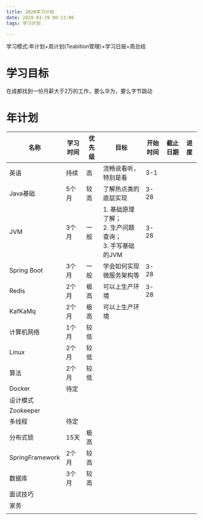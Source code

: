 ```yaml
---
title: 2020学习计划
date: 2020-03-29 00:13:08
tags: 学习计划

---
```


学习模式:年计划+周计划(Teabition管理)+学习日报+周总结

# 学习目标

在成都找到一份月薪大于2万的工作，要么华为，要么字节跳动

# 年计划

| 名称            | 学习时间 | 优先级 | 目标                                                         | 开始时间 | 截止日期 | 进度 |
| --------------- | -------- | ------ | ------------------------------------------------------------ | -------- | -------- | ---- |
| 英语            | 持续     | 高     | 流畅说看听，特别是看                                         | 3-1      |          |      |
| Java基础        | 5个月    | 较高   | 了解热点类的底层实现                                         | 3-28     |          |      |
| JVM             | 3个月    | 一般   | 1. 基础原理了解；<br />2. 生产问题查询；<br />3. 手写基础的JVM | 3-28     |          |      |
| Spring Boot     | 3个月    | 一般   | 学会如何实现微服务架构等                                     | 3-28     |          |      |
| Redis           | 2个月    | 极高   | 可以上生产环境                                               | 3-28     |          |      |
| KafKaMq         | 2个月    | 极高   | 可以上生产环境                                               |          |          |      |
| 计算机网络      | 1个月    | 较低   |                                                              |          |          |      |
| Linux           | 2个月    | 较低   |                                                              |          |          |      |
| 算法            | 2个月    | 较低   |                                                              |          |          |      |
| Docker          | 待定     |        |                                                              |          |          |      |
| 设计模式        |          |        |                                                              |          |          |      |
| Zookeeper       |          |        |                                                              |          |          |      |
| 多线程          | 待定     |        |                                                              |          |          |      |
| 分布式锁        | 15天     | 极高   |                                                              |          |          |      |
| SpringFramework | 2个月    | 较高   |                                                              |          |          |      |
| 数据库          | 3个月    | 较高   |                                                              |          |          |      |
| 面试技巧        |          |        |                                                              |          |          |      |
| 家务            |          |        |                                                              |          |          |      |
|                 |          |        |                                                              |          |          |      |

